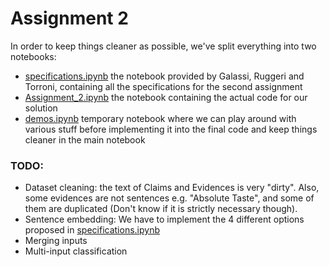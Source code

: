 # Assignment 2

In order to keep things cleaner as possible, we've split everything into two notebooks:
* [specifications.ipynb](specifications.ipynb) the notebook provided by Galassi, Ruggeri and Torroni, containing all the specifications for the second assignment
* [Assignment_2.ipynb](Assignment_2.ipynb) the notebook containing the actual code for our solution
* [demos.ipynb](demos.ipynb) temporary notebook where we can play around with various stuff before implementing it into the final code and keep things cleaner in the main notebook

### TODO:

* Dataset cleaning: the text of Claims and Evidences is very "dirty". Also, some evidences are not sentences e.g. "Absolute Taste", and some of them are duplicated (Don't know if it is strictly necessary though).
* Sentence embedding: We have to implement the 4 different options proposed in [specifications.ipynb](specifications.ipynb)
* Merging inputs
* Multi-input classification
